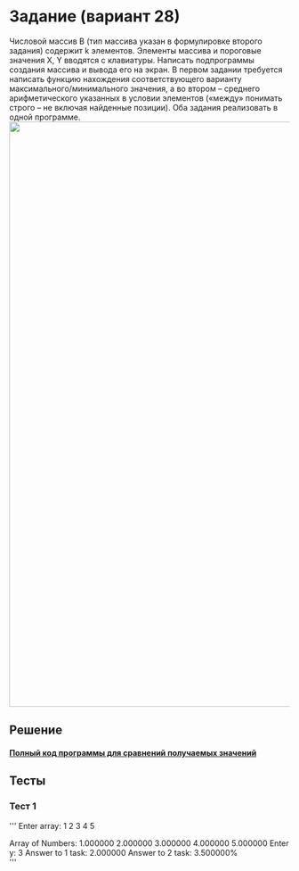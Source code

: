 # Задание (вариант 28)
Числовой массив B (тип массива указан в формулировке второго задания) содержит k элементов. Элементы массива и пороговые значения X, Y вводятся с клавиатуры. Написать подпрограммы создания массива и вывода его на экран. В первом задании требуется написать функцию нахождения соответствующего варианту максимального/минимального значения, а во втором – среднего арифметического указанных в условии элементов («между» понимать строго – не включая найденные позиции).
Оба задания реализовать в одной программе.
<img width="1049" src="https://github.com/YuriHSE/Laboratory/assets/145991450/dc133140-785f-46f9-aee0-051a5300fef8">
## Решение
#### [Полный код программы для сравнений получаемых значений](https://github.com/YuriHSE/Laboratory/blob/main/4%20lab/4.c)
## Тесты
### Тест 1
'''
Enter array: 1 2 3 4 5

Array of Numbers:
1.000000 2.000000 3.000000 4.000000 5.000000 
Enter y: 3
Answer to 1 task: 2.000000
Answer to 2 task: 3.500000%                                                                                                             
'''
